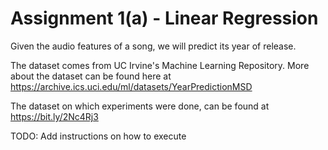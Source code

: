 # Assignment 1(a) - Linear Regression

Given the audio features of a song, we will predict its year of release. 

The dataset comes from UC Irvine's Machine Learning Repository. More about the dataset can be found here at https://archive.ics.uci.edu/ml/datasets/YearPredictionMSD 

The dataset on which experiments were done, can be found at https://bit.ly/2Nc4Rj3

TODO: Add instructions on how to execute
